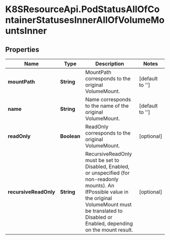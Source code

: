 # K8SResourceApi.PodStatusAllOfContainerStatusesInnerAllOfVolumeMountsInner

## Properties

Name | Type | Description | Notes
------------ | ------------- | ------------- | -------------
**mountPath** | **String** | MountPath corresponds to the original VolumeMount. | [default to &#39;&#39;]
**name** | **String** | Name corresponds to the name of the original VolumeMount. | [default to &#39;&#39;]
**readOnly** | **Boolean** | ReadOnly corresponds to the original VolumeMount. | [optional] 
**recursiveReadOnly** | **String** | RecursiveReadOnly must be set to Disabled, Enabled, or unspecified (for non-readonly mounts). An IfPossible value in the original VolumeMount must be translated to Disabled or Enabled, depending on the mount result. | [optional] 


